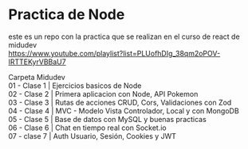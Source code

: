 ﻿# Practica de Node

 este es un repo con la practica que se realizan en el curso de react de midudev  
 https://www.youtube.com/playlist?list=PLUofhDIg_38qm2oPOV-IRTTEKyrVBBaU7

 Carpeta Midudev  
01 - Clase 1 | Ejercicios basicos de Node  
02 - Clase 2 | Primera aplicacion con Node, API Pokemon  
03 - Clase 3 | Rutas de acciones CRUD, Cors, Validaciones con Zod  
04 - Clase 4 | MVC - Modelo Vista Controlador, Local y con MongoDB  
05 - Clase 5 | Base de datos con MySQL y buenas practicas  
06 - Clase 6 | Chat en tiempo real con Socket.io  
07 - clase 7 | Auth Usuario, Sesión, Cookies y JWT
